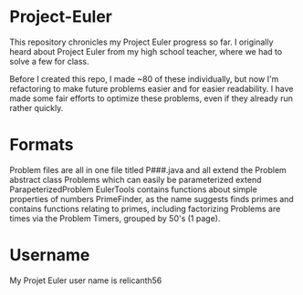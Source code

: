 # Project-Euler
 This repository chronicles my Project Euler progress so far.
 I originally heard about Project Euler from my high school teacher, where we had to solve a few for class.

 Before I created this repo, I made ~80 of these individually, but now I'm refactoring to make future problems easier and for easier readability.
 I have made some fair efforts to optimize these problems, even if they already run rather quickly.

# Formats
 Problem files are all in one file titled P###.java and all extend the Problem abstract class
 Problems which can easily be parameterized extend ParapeterizedProblem
 EulerTools contains functions about simple properties of numbers
 PrimeFinder, as the name suggests finds primes and contains functions relating to primes, including factorizing
 Problems are times via the Problem Timers, grouped by 50's (1 page).

# Username
My Projet Euler user name is relicanth56

